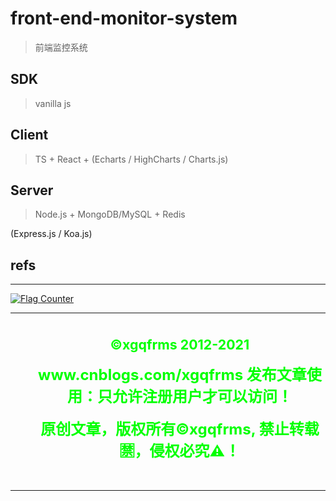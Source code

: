 # front-end-monitor-system

> 前端监控系统


## SDK

> vanilla js


## Client

> TS + React + (Echarts / HighCharts / Charts.js)


## Server

> Node.js + MongoDB/MySQL + Redis

(Express.js / Koa.js)



## refs



***

<div>
  <a href="https://info.flagcounter.com/QIXi">
    <img src="https://s11.flagcounter.com/count2/QIXi/bg_000000/txt_00FF00/border_FF00FF/columns_3/maxflags_12/viewers_0/labels_1/pageviews_1/flags_0/percent_1/" alt="Flag Counter" border="0" />
  </a>
</div>


***

<blockquote style="display: flex; flex-flow: column; align-items: center; justify-content: center; text-align: center; border: none;">
  <h3><strong><span style="font-size: 16pt; color: #00ff00;">&copy;xgqfrms 2012-<span data-uid="copyright-aside">2021</span></strong></span</h3>
  <p><span style="font-size: 18pt; color: #00ff00;"><strong>www.cnblogs.com/xgqfrms 发布文章使用：只允许注册用户才可以访问！</strong></span></p>
  <p><span style="font-size: 18pt; color: #00ff00;"><strong>原创文章，版权所有©️xgqfrms, 禁止转载 🈲️，侵权必究⚠️！</strong></span></p>
</blockquote>

***



